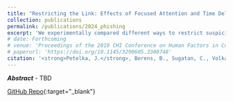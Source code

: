 ```yaml
---
title: "Restricting the Link: Effects of Focused Attention and Time Delay on Phishing Warning Effectiveness"
collection: publications
permalink: /publications/2024_phishing
excerpt: 'We experimentally compared different ways to restrict suspicious hyperlinks in email phishing warnings; link restrictions work well but may frustrate users.'
# date: Forthcoming
# venue: 'Proceedings of the 2019 CHI Conference on Human Factors in Computing Systems'
# paperurl: 'https://doi.org/10.1145/3290605.3300748'
citation: '<strong>Petelka, J.</strong>, Berens, B., Sugatan, C., Volkamer, M., Schaub, F. (Forthcoming). "Restricting the Link: Effects of Focused Attention and Time Delay on Phishing Warning Effectiveness".'
---
```

<i><strong>Abstract</strong></i> - TBD

[GitHub Repo](https://github.com/spilab-umich/phishing-warning-experiment-2){:target="_blank"}

<!-- [Download paper here](https://jpetelka.github.io/files/chi_2019_phishing.pdf){:target="_blank"} -->

<!-- Recommended citation: Petelka, Justin, Yixin Zou, and Florian Schaub. (2019). &quot;Put Your Warning Where Your Link Is: Improving and Evaluating Email Phishing Warnings.&quot; <i>Proceedings of the 2019 CHI Conference on Human Factors in Computing Systems. ACM, 2019.</i>. (p. 518).-->